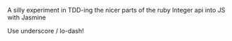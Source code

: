 A silly experiment in TDD-ing the nicer parts of the ruby Integer api into JS with Jasmine

Use underscore / lo-dash!
